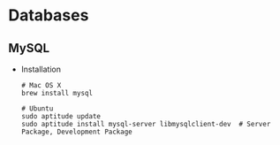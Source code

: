 # Databases

## MySQL

* Installation

  ```shell
  # Mac OS X
  brew install mysql

  # Ubuntu
  sudo aptitude update
  sudo aptitude install mysql-server libmysqlclient-dev  # Server Package, Development Package
  ```


